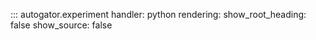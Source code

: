 ::: autogator.experiment
    handler: python
    rendering:
      show_root_heading: false
      show_source: false
